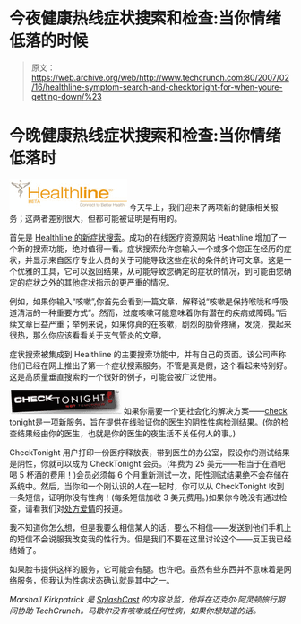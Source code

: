 # 今夜健康热线症状搜索和检查:当你情绪低落的时候

> 原文：<https://web.archive.org/web/http://www.techcrunch.com:80/2007/02/16/healthline-symptom-search-and-checktonight-for-when-youre-getting-down/%23>

# 今晚健康热线症状搜索和检查:当你情绪低落时

[![](img/0c39b409d9e4836ab880f19569d587e4.png)](https://web.archive.org/web/20210923173136/http://healthline.com/) 今天早上，我们迎来了两项新的健康相关服务；这两者差别很大，但都可能被证明是有用的。

首先是 [Healthline 的新症状搜索](https://web.archive.org/web/20210923173136/http://www.healthline.com/symptomsearch)。成功的在线医疗资源网站 Heathline 增加了一个新的搜索功能，绝对值得一看。症状搜索允许您输入一个或多个您正在经历的症状，并显示来自医疗专业人员的关于可能导致这些症状的条件的许可文章。这是一个优雅的工具，它可以返回结果，从可能导致您确定的症状的情况，到可能由您确定的症状之外的其他症状指示的更严重的情况。

例如，如果你输入“咳嗽”,你首先会看到一篇文章，解释说“咳嗽是保持喉咙和呼吸道清洁的一种重要方式”。然而，过度咳嗽可能意味着你有潜在的疾病或障碍。”后续文章日益严重；举例来说，如果你真的在咳嗽，剧烈的肋骨疼痛，发烧，摸起来很热，那么你应该看看关于支气管炎的文章。

症状搜索被集成到 Healthline 的主要搜索功能中，并有自己的页面。该公司声称他们已经在网上推出了第一个症状搜索服务。不管是真是假，这个看起来特别好。这是高质量垂直搜索的一个很好的例子，可能会被广泛使用。

[![](img/3e3858babac4587f2eb1d49948251b4a.png)](https://web.archive.org/web/20210923173136/http://checktonight.com/) 如果你需要一个更社会化的解决方案——[check tonight](https://web.archive.org/web/20210923173136/http://checktonight.com/)是一项新服务，旨在提供在线验证你的医生的阴性性病检测结果。(你的检查结果经由你的医生，也就是你的医生的夜生活不关任何人的事。)

CheckTonight 用户打印一份医疗释放表，带到医生的办公室，假设你的测试结果是阴性，你就可以成为 CheckTonight 会员。(年费为 25 美元——相当于在酒吧喝 5 杯酒的费用！)会员必须每 6 个月重新测试一次，阳性测试结果绝不会存储在系统中。然后，当你和一个刚认识的人在一起时，你可以从 CheckTonight 收到一条短信，证明你没有性病！(每条短信加收 3 美元费用。)如果你今晚没有通过检查，请看我们对[处方爱情](https://web.archive.org/web/20210923173136/http://www.beta.techcrunch.com/2006/07/17/prescription4love-fills-a-real-niche/)的报道。

我不知道你怎么想，但是我要么相信某人的话，要么不相信——发送到他们手机上的短信不会说服我改变我的性行为。但是我们不要在这里讨论这个——反正我已经结婚了。

如果脸书提供这样的服务，它可能会有腿。也许吧。虽然有些东西并不意味着是网络服务，但我认为性病状态确认就是其中之一。

*Marshall Kirkpatrick 是 [SplashCast](https://web.archive.org/web/20210923173136/http://splashcastmedia.com/) 的内容总监，他将在迈克尔·阿灵顿旅行期间协助 TechCrunch。马歇尔没有咳嗽或任何性病，如果你想知道的话。*